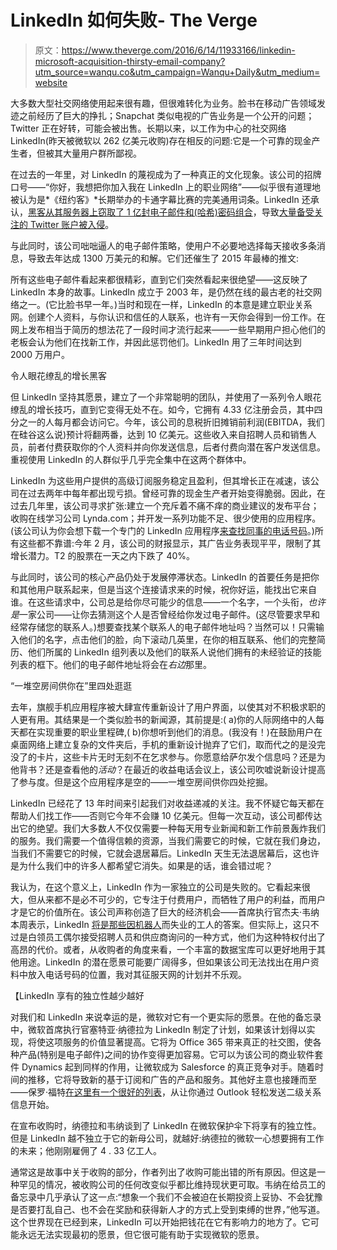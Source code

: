 # LinkedIn 如何失败- The Verge

> 原文：<https://www.theverge.com/2016/6/14/11933166/linkedin-microsoft-acquisition-thirsty-email-company?utm_source=wanqu.co&utm_campaign=Wanqu+Daily&utm_medium=website>

大多数大型社交网络使用起来很有趣，但很难转化为业务。脸书在移动广告领域发迹之前经历了巨大的挣扎；Snapchat 类似电视的广告业务是一个公开的问题；Twitter 正在好转，可能会被出售。长期以来，以工作为中心的社交网络 LinkedIn(昨天被微软以 262 亿美元收购)存在相反的问题:它是一个可靠的现金产生者，但被其大量用户群所鄙视。

在过去的一年里，对 LinkedIn 的蔑视成为了一种真正的文化现象。该公司的招牌口号——“你好，我想把你加入我在 LinkedIn 上的职业网络”——似乎很有道理地被认为是*《纽约客》*长期举办的卡通字幕比赛的完美通用词条。LinkedIn 还承认，[黑客从其服务器上窃取了 1 亿封电子邮件和(哈希)密码组合](https://blog.linkedin.com/2016/05/18/protecting-our-members)，导致[大量备受关注的 Twitter 账户被入侵](http://www.theverge.com/2016/6/6/11865862/celebrity-twitter-accounts-hacked-2016)。

与此同时，该公司咄咄逼人的电子邮件策略，使用户不必要地选择每天接收多条消息，导致去年达成 1300 万美元的和解。它们还催生了 2015 年最棒的推文:

所有这些电子邮件看起来都很精彩，直到它们突然看起来很绝望——这反映了 LinkedIn 本身的故事。LinkedIn 成立于 2003 年，是仍然在线的最古老的社交网络之一。(它比脸书早一年。)当时和现在一样，LinkedIn 的本意是建立职业关系网。创建个人资料，与你认识和信任的人联系，也许有一天你会得到一份工作。在网上发布相当于简历的想法花了一段时间才流行起来——一些早期用户担心他们的老板会认为他们在找新工作，并因此惩罚他们。LinkedIn 用了三年时间达到 2000 万用户。

令人眼花缭乱的增长黑客

但 LinkedIn 坚持其愿景，建立了一个非常聪明的团队，并使用了一系列令人眼花缭乱的增长技巧，直到它变得无处不在。如今，它拥有 4.33 亿注册会员，其中四分之一的人每月都会访问它。今年，该公司的息税折旧摊销前利润(EBITDA，我们在硅谷这么说)预计将翻两番，达到 10 亿美元。这些收入来自招聘人员和销售人员，前者付费获取你的个人资料并向你发送信息，后者付费向潜在客户发送信息。重视使用 LinkedIn 的人群似乎几乎完全集中在这两个群体中。

LinkedIn 为这些用户提供的高级订阅服务稳定且盈利，但其增长正在减速，该公司在过去两年中每年都出现亏损。曾经可靠的现金生产者开始变得脆弱。因此，在过去几年里，该公司寻求扩张:建立一个充斥着不痛不痒的商业建议的发布平台；收购在线学习公司 Lynda.com；并开发一系列功能不足、很少使用的应用程序。(该公司认为你会想下载一个专门的 LinkedIn 应用程序[来查找同事的电话号码](https://itunes.apple.com/app/apple-store/id1000842861?mt=8)。)所有这些都不靠谱:今年 2 月，该公司的财报显示，其广告业务表现平平，限制了其增长潜力。T2 的股票在一天之内下跌了 40%。

与此同时，该公司的核心产品仍处于发展停滞状态。LinkedIn 的首要任务是把你和其他用户联系起来，但是当这个连接请求来的时候，祝你好运，能找出它来自谁。在这些请求中，公司总是给你尽可能少的信息——一个名字，一个头衔，*也许是*一家公司——让你去猜测这个人是否曾经给你发过电子邮件。(这尽管要求早和经常存储您的联系人。)想要查找某个联系人的电子邮件地址吗？当然可以！只需输入他们的名字，点击他们的脸，向下滚动几英里，在你的相互联系、他们的完整简历、他们所属的 LinkedIn 组列表以及他们的联系人说他们拥有的未经验证的技能列表的框下。他们的电子邮件地址将会在*右边*那里。

<q class="right">一堆空房间供你在</q>里四处逛逛

去年，旗舰手机应用程序被大肆宣传重新设计了用户界面，以使其对不积极求职的人更有用。其结果是一个类似脸书的新闻源，其前提是:( a)你的人际网络中的人每天都在实现重要的职业里程碑,( b)你想听到他们的消息。(我没有！)在鼓励用户在桌面网络上建立复杂的文件夹后，手机的重新设计抛弃了它们，取而代之的是没完没了的卡片，这些卡片无时无刻不在乞求参与。你愿意给萨尔发个信息吗？还是为他背书？还是查看他的*活动*？在最近的收益电话会议上，该公司吹嘘说新设计提高了参与度。但是这个应用程序是空的——一堆空房间供你四处挖掘。

LinkedIn 已经花了 13 年时间来引起我们对收益递减的关注。我不怀疑它每天都在帮助人们找工作——否则它今年不会赚 10 亿美元。但每一次互动，该公司都传达出它的绝望。我们大多数人不仅仅需要一种每天用专业新闻和新工作前景轰炸我们的服务。我们需要一个值得信赖的资源，当我们需要它的时候，它就在我们身边，当我们不需要它的时候，它就会退居幕后。LinkedIn 天生无法退居幕后，这也许是为什么我们中的许多人都希望它消失。如果是的话，谁会错过呢？

我认为，在这个意义上，LinkedIn 作为一家独立的公司是失败的。它看起来很大，但从来都不是必不可少的，它专注于付费用户，而牺牲了用户的利益，而用户才是它的价值所在。该公司声称创造了巨大的经济机会——首席执行官杰夫·韦纳本周表示，LinkedIn [将是那些因机器人](https://www.linkedin.com/pulse/linkedin-microsoft-changing-way-world-works-jeff-weiner)而失业的工人的答案。但实际上，这只不过是白领员工偶尔接受招聘人员和供应商询问的一种方式，他们为这种特权付出了高昂的代价。或者，从收购者的角度来看，一个丰富的数据宝库可以更好地用于其他用途。LinkedIn 的潜在愿景可能要广阔得多，但如果该公司无法找出在用户资料中放入电话号码的位置，我对其征服天网的计划并不乐观。

【LinkedIn 享有的独立性越少越好

对我们和 LinkedIn 来说幸运的是，微软对它有一个更实际的愿景。在他的备忘录中，微软首席执行官塞特亚·纳德拉为 LinkedIn 制定了计划，如果该计划得以实现，将使这项服务的价值显著提高。它将为 Office 365 带来真正的社交图，使各种产品(特别是电子邮件)之间的协作变得更加容易。它可以为该公司的商业软件套件 Dynamics 起到同样的作用，让微软成为 Salesforce 的真正竞争对手。随着时间的推移，它将导致新的基于订阅和广告的产品和服务。其他好主意也接踵而至——保罗·福特[在这里有一个很好的列表](https://trackchanges.postlight.com/9-things-microsoft-could-do-with-linkedin-2aec55c2bc72#.nr0w6nd60)，从让你通过 Outlook 轻松发送二级关系信息开始。

在宣布收购时，纳德拉和韦纳谈到了 LinkedIn 在微软保护伞下将享有的独立性。但是 LinkedIn 越不独立于它的新母公司，就越好:纳德拉的微软一心想要拥有工作的未来；他刚刚雇佣了 4 . 33 亿工人。

通常这是故事中关于收购的部分，作者列出了收购可能出错的所有原因。但这是一种罕见的情况，被收购公司的任何改变似乎都比维持现状更可取。韦纳在给员工的备忘录中几乎承认了这一点:“想象一个我们不会被迫在长期投资上妥协、不会犹豫是否要打乱自己、也不会在奖励和获得新人才的方式上受到束缚的世界，”他写道。这个世界现在已经到来，LinkedIn 可以开始把钱花在它有影响力的地方了。它可能永远无法实现最初的愿景，但它很可能有助于实现微软的愿景。